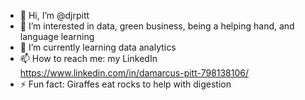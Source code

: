 - 👋 Hi, I’m @djrpitt
- 👀 I’m interested in data, green business, being a helping hand, and language learning
- 🌱 I’m currently learning data analytics
- 📫 How to reach me: my LinkedIn https://www.linkedin.com/in/damarcus-pitt-798138106/
- ⚡ Fun fact: Giraffes eat rocks to help with digestion

<!---
djrpitt/djrpitt is a ✨ special ✨ repository because its `README.md` (this file) appears on your GitHub profile.
You can click the Preview link to take a look at your changes.
--->
